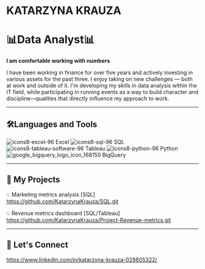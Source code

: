 # **KATARZYNA KRAUZA**

# 📊**Data Analyst**📊
**I am comfortable working with numbers**

I have been working in finance for over five years and actively investing in various assets for the past three. I enjoy taking on new challenges — both at work and outside of it. I'm developing my skills in data analysis within the IT field, while participating in running events as a way to build character and discipline—qualities that directly influence my approach to work. 

---


## **🛠️Languages and Tools**

![icons8-excel-96](https://github.com/user-attachments/assets/d963b5b0-1ec5-4f91-bc33-6d2122c4637d)  Excel    ![icons8-sql-96](https://github.com/user-attachments/assets/cc9952b9-c465-4638-96b0-243278e24646)  SQL    ![icons8-tableau-software-96](https://github.com/user-attachments/assets/795ff60a-f58a-4ba7-a0b7-b0304576ba1b)  Tableau     ![icons8-python-96](https://github.com/user-attachments/assets/6d57ac7d-9f4d-4fd9-9153-73424a6f3eec)  Python    ![google_bigquery_logo_icon_168150](https://github.com/user-attachments/assets/3984143c-c481-4d63-9faf-679acef257f9)  BigQuery     


---

## **🧠 My Projects**

💡 Marketing metrics analysis [SQL] https://github.com/KatarzynaKrauza/SQL.git

💡 Revenue metrics dashboard [SQL/Tableau] https://github.com/KatarzynaKrauza/Project-Revenue-metrics.git

---


## **🤝 Let's Connect**

https://www.linkedin.com/in/katarzyna-krauza-028805322/
